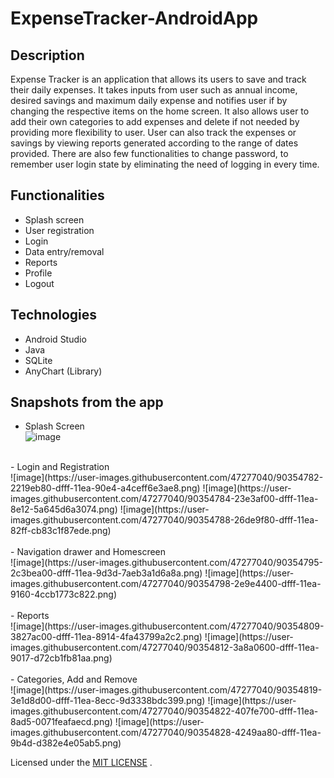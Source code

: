 # ExpenseTracker-AndroidApp


## Description
Expense Tracker is an application that allows its users to save and track their daily expenses. It takes inputs from user such as annual income, desired savings and maximum daily expense and notifies user if by changing the respective items on the home screen. It also allows user to add their own categories to add expenses and delete if not needed by providing more flexibility to user. User can also track the expenses or savings by viewing reports generated according to the range of dates provided. There are also few functionalities to change password, to remember user login state by eliminating the need of logging in every time.

## Functionalities
  - Splash screen
  - User registration
  - Login
  - Data entry/removal
  - Reports
  - Profile
  - Logout

## Technologies
  - Android Studio
  - Java
  - SQLite
  - AnyChart (Library)
  
## Snapshots from the app
  - Splash Screen<br />
![image](https://user-images.githubusercontent.com/47277040/90354779-1f1efb00-dfff-11ea-81bd-2cf62c95d715.png) <br />
<br />
  - Login and Registration<br />
![image](https://user-images.githubusercontent.com/47277040/90354782-2219eb80-dfff-11ea-90e4-a4ceff6e3ae8.png)
![image](https://user-images.githubusercontent.com/47277040/90354784-23e3af00-dfff-11ea-8e12-5a645d6a3074.png)
![image](https://user-images.githubusercontent.com/47277040/90354788-26de9f80-dfff-11ea-82ff-cb83c1f87ede.png) <br />
<br />
  - Navigation drawer and Homescreen<br />
![image](https://user-images.githubusercontent.com/47277040/90354795-2c3bea00-dfff-11ea-9d3d-7aeb3a1d6a8a.png)
![image](https://user-images.githubusercontent.com/47277040/90354798-2e9e4400-dfff-11ea-9160-4ccb1773c822.png) <br />
<br />
  - Reports<br />
![image](https://user-images.githubusercontent.com/47277040/90354809-3827ac00-dfff-11ea-8914-4fa43799a2c2.png)
![image](https://user-images.githubusercontent.com/47277040/90354812-3a8a0600-dfff-11ea-9017-d72cb1fb81aa.png) <br />
<br />
  - Categories, Add and Remove<br />
![image](https://user-images.githubusercontent.com/47277040/90354819-3e1d8d00-dfff-11ea-8ecc-9d3338bdc399.png)
![image](https://user-images.githubusercontent.com/47277040/90354822-407fe700-dfff-11ea-8ad5-0071feafaecd.png)
![image](https://user-images.githubusercontent.com/47277040/90354828-4249aa80-dfff-11ea-9b4d-d382e4e05ab5.png) <br />



Licensed under the [MIT LICENSE](License) .
